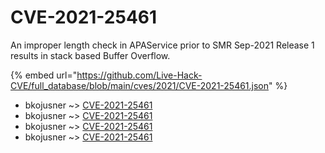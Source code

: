 # CVE-2021-25461

An improper length check in APAService prior to SMR Sep-2021 Release 1 results in stack based Buffer Overflow.

{% embed url="https://github.com/Live-Hack-CVE/full_database/blob/main/cves/2021/CVE-2021-25461.json" %}


* bkojusner ~> [CVE-2021-25461](https://www.alice-snow.ru/2021/database/cve-2021-25461/cve-2021-25461-bkojusner)
* bkojusner ~> [CVE-2021-25461](https://www.alice-snow.ru/2021/database/cve-2021-25461/cve-2021-25461-bkojusner)
* bkojusner ~> [CVE-2021-25461](https://www.alice-snow.ru/2021/database/cve-2021-25461/cve-2021-25461-bkojusner)
* bkojusner ~> [CVE-2021-25461](https://www.alice-snow.ru/2021/database/cve-2021-25461/cve-2021-25461-bkojusner)